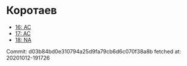# Коротаев
- [16: AC](16.md)
- [17: AC](17.md)
- [18: NA](18.md)

Commit: d03b84bd0e310794a25d9fa79cb6d6c070f38a8b
 fetched at: 20201012-191726
